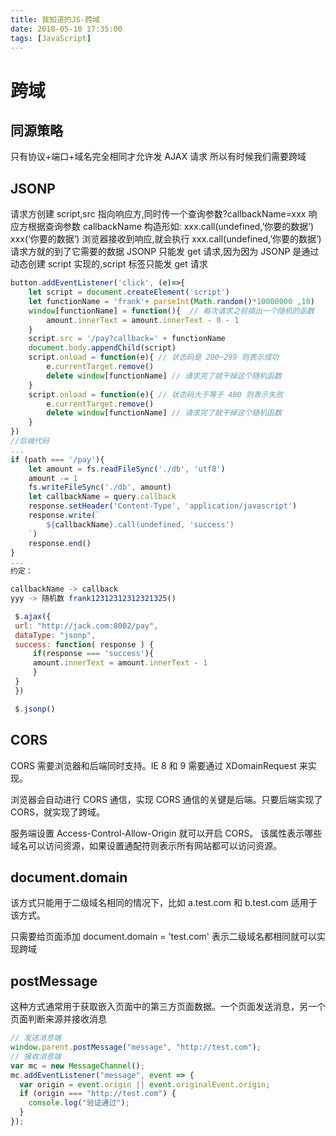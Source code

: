 ```yaml
---
title: 我知道的JS-跨域
date: 2018-05-10 17:35:00
tags: [JavaScript]
---
```


# 跨域

## 同源策略

只有协议+端口+域名完全相同才允许发 AJAX 请求
所以有时候我们需要跨域

## JSONP

请求方创建 script,src 指向响应方,同时传一个查询参数?callbackName=xxx
响应方根据查询参数 callbackName 构造形如:
xxx.call(undefined,’你要的数据’)
xxx(‘你要的数据’)
浏览器接收到响应,就会执行 xxx.call(undefined,’你要的数据’)
请求方就的到了它需要的数据
JSONP 只能发 get 请求,因为因为 JSONP 是通过动态创建 script 实现的,script 标签只能发 get 请求

<!--more-->

```javascript
button.addEventListener('click', (e)=>{
    let script = document.createElement('script')
    let functionName = 'frank'+ parseInt(Math.random()*10000000 ,10)
    window[functionName] = function(){  // 每次请求之前搞出一个随机的函数
        amount.innerText = amount.innerText - 0 - 1
    }
    script.src = '/pay?callback=' + functionName
    document.body.appendChild(script)
    script.onload = function(e){ // 状态码是 200~299 则表示成功
        e.currentTarget.remove()
        delete window[functionName] // 请求完了就干掉这个随机函数
    }
    script.onload = function(e){ // 状态码大于等于 400 则表示失败
        e.currentTarget.remove()
        delete window[functionName] // 请求完了就干掉这个随机函数
    }
})
//后端代码
...
if (path === '/pay'){
    let amount = fs.readFileSync('./db', 'utf8')
    amount -= 1
    fs.writeFileSync('./db', amount)
    let callbackName = query.callback
    response.setHeader('Content-Type', 'application/javascript')
    response.write(`
        ${callbackName}.call(undefined, 'success')
    `)
    response.end()
}
...
约定：

callbackName -> callback
yyy -> 随机数 frank12312312312321325()

 $.ajax({
 url: "http://jack.com:8002/pay",
 dataType: "jsonp",
 success: function( response ) {
     if(response === 'success'){
     amount.innerText = amount.innerText - 1
     }
 }
 })

 $.jsonp()
```

## CORS

CORS 需要浏览器和后端同时支持。IE 8 和 9 需要通过 XDomainRequest 来实现。

浏览器会自动进行 CORS 通信，实现 CORS 通信的关键是后端。只要后端实现了 CORS，就实现了跨域。

服务端设置 Access-Control-Allow-Origin 就可以开启 CORS。 该属性表示哪些域名可以访问资源，如果设置通配符则表示所有网站都可以访问资源。

## document.domain

该方式只能用于二级域名相同的情况下，比如 a.test.com 和 b.test.com 适用于该方式。

只需要给页面添加 document.domain = 'test.com' 表示二级域名都相同就可以实现跨域

## postMessage

这种方式通常用于获取嵌入页面中的第三方页面数据。一个页面发送消息，另一个页面判断来源并接收消息

```javascript
// 发送消息端
window.parent.postMessage("message", "http://test.com");
// 接收消息端
var mc = new MessageChannel();
mc.addEventListener("message", event => {
  var origin = event.origin || event.originalEvent.origin;
  if (origin === "http://test.com") {
    console.log("验证通过");
  }
});
```
